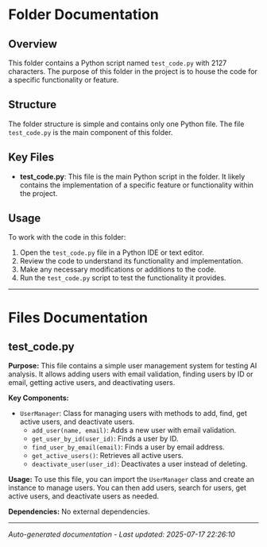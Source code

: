 # Folder Documentation

## Overview
This folder contains a Python script named `test_code.py` with 2127 characters. The purpose of this folder in the project is to house the code for a specific functionality or feature.

## Structure
The folder structure is simple and contains only one Python file. The file `test_code.py` is the main component of this folder.

## Key Files
- **test_code.py**: This file is the main Python script in the folder. It likely contains the implementation of a specific feature or functionality within the project.

## Usage
To work with the code in this folder:
1. Open the `test_code.py` file in a Python IDE or text editor.
2. Review the code to understand its functionality and implementation.
3. Make any necessary modifications or additions to the code.
4. Run the `test_code.py` script to test the functionality it provides.

---

# Files Documentation

## test_code.py

**Purpose:** This file contains a simple user management system for testing AI analysis. It allows adding users with email validation, finding users by ID or email, getting active users, and deactivating users.

**Key Components:**
- `UserManager`: Class for managing users with methods to add, find, get active users, and deactivate users.
  - `add_user(name, email)`: Adds a new user with email validation.
  - `get_user_by_id(user_id)`: Finds a user by ID.
  - `find_user_by_email(email)`: Finds a user by email address.
  - `get_active_users()`: Retrieves all active users.
  - `deactivate_user(user_id)`: Deactivates a user instead of deleting.

**Usage:** To use this file, you can import the `UserManager` class and create an instance to manage users. You can then add users, search for users, get active users, and deactivate users as needed.

**Dependencies:** No external dependencies.

---
*Auto-generated documentation - Last updated: 2025-07-17 22:26:10*

